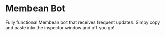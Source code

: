 # Membean Bot
Fully functional Membean bot that receives frequent updates. Simpy copy and paste into the inspector window and off you go!
